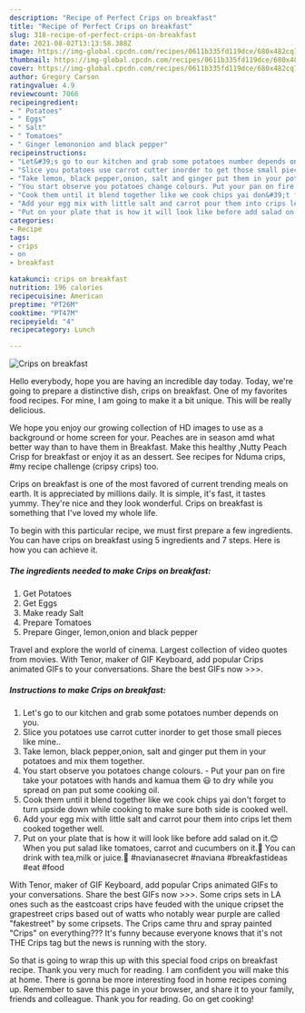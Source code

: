 ```yaml
---
description: "Recipe of Perfect Crips on breakfast"
title: "Recipe of Perfect Crips on breakfast"
slug: 318-recipe-of-perfect-crips-on-breakfast
date: 2021-08-02T13:13:58.388Z
image: https://img-global.cpcdn.com/recipes/0611b335fd119dce/680x482cq70/crips-on-breakfast-recipe-main-photo.jpg
thumbnail: https://img-global.cpcdn.com/recipes/0611b335fd119dce/680x482cq70/crips-on-breakfast-recipe-main-photo.jpg
cover: https://img-global.cpcdn.com/recipes/0611b335fd119dce/680x482cq70/crips-on-breakfast-recipe-main-photo.jpg
author: Gregory Carson
ratingvalue: 4.9
reviewcount: 7066
recipeingredient:
- " Potatoes"
- " Eggs"
- " Salt"
- " Tomatoes"
- " Ginger lemononion and black pepper"
recipeinstructions:
- "Let&#39;s go to our kitchen and grab some potatoes number depends on you."
- "Slice you potatoes use carrot cutter inorder to get those small pieces like mine.."
- "Take lemon, black pepper,onion, salt and ginger put them in your potatoes and mix them together."
- "You start observe you potatoes change colours. Put your pan on fire take your potatoes with hands and kamua them 😃 to dry while you spread on pan put some cooking oil."
- "Cook them until it blend together like we cook chips yai don&#39;t forget to turn upside down while cooking to make sure both side is cooked well."
- "Add your egg mix with little salt and carrot pour them into crips let them cooked together well."
- "Put on your plate that is how it will look like before add salad on it.😊 When you put salad like tomatoes, carrot and cucumbers on it.🤗 You can drink with tea,milk or juice.🥛 #navianasecret #naviana #breakfastideas #eat #food"
categories:
- Recipe
tags:
- crips
- on
- breakfast

katakunci: crips on breakfast 
nutrition: 196 calories
recipecuisine: American
preptime: "PT26M"
cooktime: "PT47M"
recipeyield: "4"
recipecategory: Lunch

---
```



![Crips on breakfast](https://img-global.cpcdn.com/recipes/0611b335fd119dce/680x482cq70/crips-on-breakfast-recipe-main-photo.jpg)

Hello everybody, hope you are having an incredible day today. Today, we're going to prepare a distinctive dish, crips on breakfast. One of my favorites food recipes. For mine, I am going to make it a bit unique. This will be really delicious.

We hope you enjoy our growing collection of HD images to use as a background or home screen for your. Peaches are in season amd what better way than to have them in Breakfast. Make this healthy ,Nutty Peach Crisp for breakfast or enjoy it as an dessert. See recipes for Nduma crips, #my recipe challenge (cripsy crips) too.

Crips on breakfast is one of the most favored of current trending meals on earth. It is appreciated by millions daily. It is simple, it's fast, it tastes yummy. They're nice and they look wonderful. Crips on breakfast is something that I've loved my whole life.


To begin with this particular recipe, we must first prepare a few ingredients. You can have crips on breakfast using 5 ingredients and 7 steps. Here is how you can achieve it.

<!--inarticleads1-->

##### The ingredients needed to make Crips on breakfast:

1. Get  Potatoes
1. Get  Eggs
1. Make ready  Salt
1. Prepare  Tomatoes
1. Prepare  Ginger, lemon,onion and black pepper


Travel and explore the world of cinema. Largest collection of video quotes from movies. With Tenor, maker of GIF Keyboard, add popular Crips animated GIFs to your conversations. Share the best GIFs now &gt;&gt;&gt;. 

<!--inarticleads2-->

##### Instructions to make Crips on breakfast:

1. Let&#39;s go to our kitchen and grab some potatoes number depends on you.
1. Slice you potatoes use carrot cutter inorder to get those small pieces like mine..
1. Take lemon, black pepper,onion, salt and ginger put them in your potatoes and mix them together.
1. You start observe you potatoes change colours. - Put your pan on fire take your potatoes with hands and kamua them 😃 to dry while you spread on pan put some cooking oil.
1. Cook them until it blend together like we cook chips yai don&#39;t forget to turn upside down while cooking to make sure both side is cooked well.
1. Add your egg mix with little salt and carrot pour them into crips let them cooked together well.
1. Put on your plate that is how it will look like before add salad on it.😊 When you put salad like tomatoes, carrot and cucumbers on it.🤗 You can drink with tea,milk or juice.🥛 #navianasecret #naviana #breakfastideas #eat #food


With Tenor, maker of GIF Keyboard, add popular Crips animated GIFs to your conversations. Share the best GIFs now &gt;&gt;&gt;. Some crips sets in LA ones such as the eastcoast crips have feuded with the unique cripset the grapestreet crips based out of watts who notably wear purple are called &#34;fakestreet&#34; by some cripsets. The Crips came thru and spray painted &#34;Crips&#34; on everything??? It&#39;s funny because everyone knows that it&#39;s not THE Crips tag but the news is running with the story. 

So that is going to wrap this up with this special food crips on breakfast recipe. Thank you very much for reading. I am confident you will make this at home. There is gonna be more interesting food in home recipes coming up. Remember to save this page in your browser, and share it to your family, friends and colleague. Thank you for reading. Go on get cooking!
